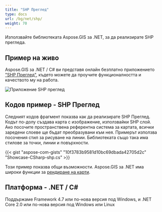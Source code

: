 ```yaml
---
title: "SHP Преглед"
type: docs
url: /bg/net/shp/
weight: 70
---
```


Използвайте библиотеката Aspose.GIS за .NET, за да реализирате SHP прегледа.

## **Пример на живо**

Aspose.GIS за .NET / C# ви представя онлайн безплатно приложението ["SHP Преглед"](https://products.aspose.app/gis/viewer/shp), където можете да проучите функционалността и качеството му на работа.

![Приложение SHP преглед](viewer.png)

## **Кодов пример - SHP Преглед**

Следният кодов фрагмент показва как да реализирате SHP Преглед. Кодът по-долу създава карта с изображение, използвайки SHP слой. Ако посочите пространствена референтна система за картата, всички заредени слоеве ще бъдат преобразувани към нея.
Примерът използва посочения стил за рисуване на линии. Библиотеката също така има стилове за точки, линии и повърхности.

{{< gist "aspose-com-gists" "10f3783b9581d10bc69dbada42705d2c" "Showcase-CSharp-shp.cs" >}}

Този пример показва общи възможности. Aspose.GIS за .NET има широки функции за [рендиране на карти](https://docs.aspose.com/gis/net/map-rendering/).

## **Платформа - .NET / C#**

Поддържаме Framework 4.7 или по-нова версия под Windows, и .NET Core 2.0 или по-нова версия под Windows или Linux
